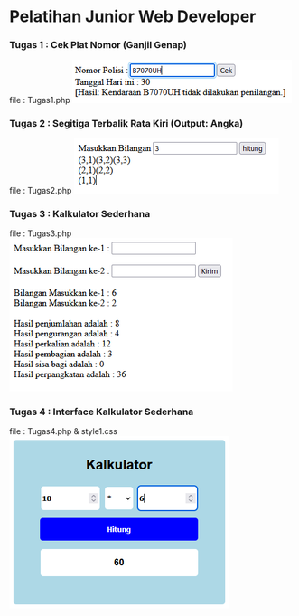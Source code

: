 # Pelatihan Junior Web Developer

### Tugas 1 : Cek Plat Nomor (Ganjil Genap)
file : Tugas1.php
<img src="https://github.com/intom99/Pelatihan-Junior-Web-Developer/blob/master/screenshoot/ss1.PNG" alt="Screenshoot Tugas1"/>

### Tugas 2 : Segitiga Terbalik Rata Kiri (Output: Angka)
file : Tugas2.php
<img src="https://github.com/intom99/Pelatihan-Junior-Web-Developer/blob/master/screenshoot/ss2.PNG" alt="Screenshoot Tugas2"/>

### Tugas 3 : Kalkulator Sederhana
file : Tugas3.php
<img src="https://github.com/intom99/Pelatihan-Junior-Web-Developer/blob/master/screenshoot/ss3.PNG" alt="Screenshoot Tugas3"/>

### Tugas 4 : Interface Kalkulator Sederhana
file : Tugas4.php & style1.css
<img src="https://github.com/intom99/Pelatihan-Junior-Web-Developer/blob/master/screenshoot/ss4.PNG" alt="Screenshoot Tugas4"/>